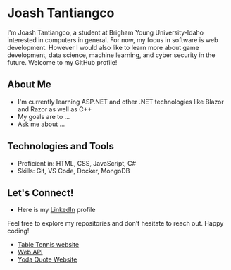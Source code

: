
# Joash Tantiangco

I'm Joash Tantiangco, a student at Brigham Young University-Idaho interested in computers in general. For now, my focus in software is web development. However I would also like to learn more about game development, data science, machine learning, and cyber security in the future. Welcome to my GitHub profile!

## About Me

- I'm currently learning ASP.NET and other .NET technologies like Blazor and Razor as well as C++
- My goals are to ...
- Ask me about ...

## Technologies and Tools

- Proficient in: HTML, CSS, JavaScript, C#
- Skills: Git, VS Code, Docker, MongoDB

## Let's Connect!

- Here is my [LinkedIn](www.linkedin.com/in/joash-tantiangco-36a795280) profile

Feel free to explore my repositories and don't hesitate to reach out. Happy coding!

- [Table Tennis website](https://github.com/JoashPT/wdd231)
- [Web API](https://github.com/JoashPT/cse341/tree/main/projectFinal)
- [Yoda Quote Website](https://github.com/JoashPT/wdd330)